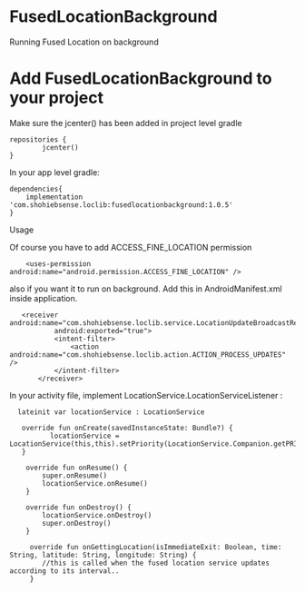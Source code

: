 # FusedLocationBackground
Running Fused Location on background


# Add FusedLocationBackground to your project
Make sure the jcenter() has been added in project level gradle

```
repositories {
        jcenter()
}
```

In your app level gradle:

```
dependencies{
    implementation 'com.shohiebsense.loclib:fusedlocationbackground:1.0.5'
}
```
Usage

Of course you have to add ACCESS_FINE_LOCATION permission

```
    <uses-permission android:name="android.permission.ACCESS_FINE_LOCATION" />
 ```
  
 also if you want it to run on background. Add this in AndroidManifest.xml inside application.
 
 ```
    <receiver android:name="com.shohiebsense.loclib.service.LocationUpdateBroadcastReceiver"
            android:exported="true">
            <intent-filter>
                <action android:name="com.shohiebsense.loclib.action.ACTION_PROCESS_UPDATES" />
            </intent-filter>
        </receiver>
 ```

In your activity file, implement LocationService.LocationServiceListener :

```
  lateinit var locationService : LocationService

   override fun onCreate(savedInstanceState: Bundle?) {
          locationService = LocationService(this,this).setPriority(LocationService.Companion.getPRIORITY_BALANCED_POWER_ACCURACY()).init();
   }
   
    override fun onResume() {
        super.onResume()
        locationService.onResume()
    }

    override fun onDestroy() {
        locationService.onDestroy()
        super.onDestroy()
    }
    
     override fun onGettingLocation(isImmediateExit: Boolean, time: String, latitude: String, longitude: String) {
        //this is called when the fused location service updates according to its interval..
     }


 ```
 
 
